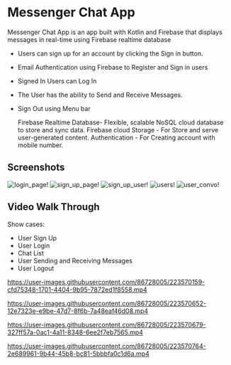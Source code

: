 # Messenger Chat App 

Messenger Chat App is an app built with Kotlin and Firebase that displays messages
in real-time using Firebase realtime database 

* Users can sign up for an account by clicking the Sign in button.
* Email Authentication using Firebase to Register and Sign in users
* Signed In Users can Log In
* The User has the ability to Send and Receive Messages.
* Sign Out using Menu bar

  
  Firebase
  Realtime Database- Flexible, scalable NoSQL cloud database to store and sync data.
  Firebase cloud Storage - For Store and serve user-generated content.
  Authentication - For Creating account with mobile number.

## Screenshots

![login_page!](photos/login_page.png)
![sign_up_page!](photos/sign_up_page.png)
![sign_up_user!](photos/sign_up_user.png)
![users!](photos/users.png)
![user_convo!](photos/user_convo.png)


## Video Walk Through
Show cases:

* User Sign Up
* User Login
* Chat List
* User Sending and Receiving Messages
* User Logout


https://user-images.githubusercontent.com/86728005/223570159-cfd75348-1701-4404-9b95-7872ed1f8558.mp4

https://user-images.githubusercontent.com/86728005/223570652-12e7323e-e9be-47d7-8f6b-7a48eaf46d08.mp4

https://user-images.githubusercontent.com/86728005/223570679-327ff57a-0ac1-4a11-8348-6ee2f7eb7565.mp4

https://user-images.githubusercontent.com/86728005/223570764-2e689961-9b44-45b8-bc81-5bbbfa0c1d6a.mp4





